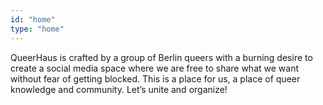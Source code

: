 ```yaml
---
id: "home"
type: "home"
---
```


QueerHaus is crafted by a group of Berlin queers with a burning desire to create a social media space where we are free to share what we want without fear of getting blocked. This is a place for us, a place of queer knowledge and community. Let’s unite and organize!

